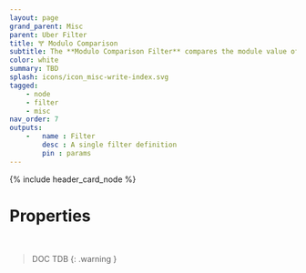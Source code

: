 ```yaml
---
layout: page
grand_parent: Misc
parent: Uber Filter
title: 🝖 Modulo Comparison
subtitle: The **Modulo Comparison Filter** compares the module value of two attributes against a third operand
color: white
summary: TBD
splash: icons/icon_misc-write-index.svg
tagged: 
    - node
    - filter
    - misc
nav_order: 7
outputs:
    -   name : Filter
        desc : A single filter definition
        pin : params
---
```


{% include header_card_node %}

# Properties
<br>

> DOC TDB
{: .warning }